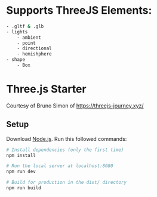 # Supports ThreeJS Elements:
``` bash
- .gltf & .glb
- lights
    - ambient
    - point
    - directional
    - hemishphere
- shape
    - Box
```

# Three.js Starter
Courtesy of Bruno Simon of https://threejs-journey.xyz/

## Setup
Download [Node.js](https://nodejs.org/en/download/).
Run this followed commands:

``` bash
# Install dependencies (only the first time)
npm install

# Run the local server at localhost:8080
npm run dev

# Build for production in the dist/ directory
npm run build
```
